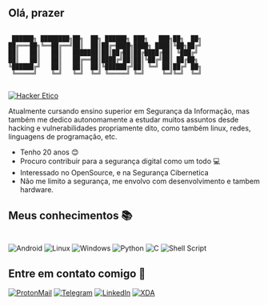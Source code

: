 ## Olá, prazer

```ascii                             

 ██████╗ ████████╗██╗  ██╗ ██████╗ ███╗   ███╗██╗  ██╗
██╔═══██╗╚══██╔══╝██║  ██║██╔═████╗████╗ ████║╚██╗██╔╝
██║   ██║   ██║   ███████║██║██╔██║██╔████╔██║ ╚███╔╝ 
██║   ██║   ██║   ██╔══██║████╔╝██║██║╚██╔╝██║ ██╔██╗ 
╚██████╔╝   ██║   ██║  ██║╚██████╔╝██║ ╚═╝ ██║██╔╝ ██╗
 ╚═════╝    ╚═╝   ╚═╝  ╚═╝ ╚═════╝ ╚═╝     ╚═╝╚═╝  ╚═╝                                     
                                    
```
[![Hacker Etico](https://badgen.net/badge/icon/Hacker_Etico?icon=terminal&label)]()
                                                
Atualmente cursando ensino superior em Segurança da Informação, mas também me dedico autonomamente a estudar muitos assuntos desde hacking e vulnerabilidades propriamente dito, como também linux, redes, linguagens de programação, etc.

- Tenho 20 anos 😊
- Procuro contribuir para a segurança digital como um todo 💻
- Interessado no OpenSource, e na Segurança Cibernetica
- Não me limito a segurança, me envolvo com desenvolvimento e tambem hardware.

## Meus conhecimentos 📚

<div style="display: inline-block"></br>
  <img align="center" alt="Android" src="https://img.shields.io/badge/Android-3DDC84?style=for-the-badge&logo=android&logoColor=white"/>
  <img align="center" alt="Linux" src="https://img.shields.io/badge/Linux-FCC624?style=for-the-badge&logo=linux&logoColor=black"/>
  <img align="center" alt="Windows" src="https://img.shields.io/badge/Windows-0078D6?style=for-the-badge&logo=windows&logoColor=white"/>
  <img align="center" alt="Python" src="https://img.shields.io/badge/Python-3776AB?style=for-the-badge&logo=python&logoColor=white"/>
  <img align="center" alt="C" src="https://img.shields.io/badge/C-00599C?style=for-the-badge&logo=c&logoColor=white"/>
  <img align="center" alt="Shell Script" src="https://img.shields.io/badge/Shell_Script-121011?style=for-the-badge&logo=gnu-bash&logoColor=white"/>
</div>

## Entre em contato comigo 📩

[![ProtonMail](https://img.shields.io/badge/ProtonMail-8B89CC?style=for-the-badge&logo=protonmail&logoColor=white)](mailto:othomas@protonmail.ch)
[![Telegram](https://img.shields.io/badge/Telegram-2CA5E0?style=for-the-badge&logo=telegram&logoColor=white
)](https://t.me/thomasthecreator)
[![LinkedIn](https://img.shields.io/badge/LinkedIn-0077B5?style=for-the-badge&logo=linkedin&logoColor=white)](https://www.linkedin.com/in/oth0mx/)
[![XDA](https://img.shields.io/badge/xda%20developers-2DAAE9?style=for-the-badge&logo=xda-developers&logoColor=white)](https://forum.xda-developers.com/m/1thomas.8818953/)
